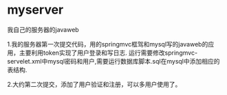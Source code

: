 # myserver
我自己的服务器的javaweb

1.我的服务器第一次提交代码，用的springmvc框驾和mysql写的javaweb的应用，主要利用token实现了用户登录和写日志. 运行需要修改springmvc-servelet.xml中mysql密码和用户,需要运行数据库脚本.sql在mysql中添加相应的表结构.


2.大约第二次提交，添加了用户验证和注册，可以多用户使用了。


